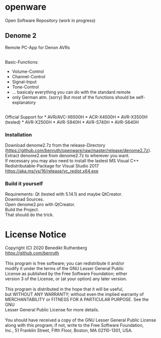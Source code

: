 # openware

Open Software Repository (work in progress)

## Denome 2
Remote PC-App for Denon AVRs <br><br>

Basic-Functions:
* Volume-Control
* Channel-Control
* Signal-Input
* Tone-Control
* ... basicaly everything you can do with the standard remote
* only German atm. (sorry) But most of the functions should be self-explanatory

<br>
Official Support for
* AVR/AVC-X6500H
* ACR-X4500H
* AVR-X3500H (tested)
* AVR-X2500H
* AVR-S940H
* AVR-S740H
* AVR-S640H

<br>


### Installation 
Download denome2.7z from the release-Directory (https://github.com/benruth/openware/raw/master/release/denome2.7z).<br>
Extract denome2.exe from denome2.7z to wherever you want.<br>
If necessary you may also need to install the lastest MS Visual C++ Redistributable-Package for Visual Studio 2017 https://aka.ms/vs/16/release/vc_redist.x64.exe
<br>

### Build it yourself
Requirements: Qt (tested with 5.14.1) and maybe QtCreator.<br>
Download Sources.<br>
Open denome2.pro with QtCreator.<br>
Build the Project.<br>
That should do the trick.<br>

# License Notice
Copyright (C) 2020 Benedikt Ruthenberg<br>
https://github.com/benruth <br>
<br>
This program is free software; you can redistribute it and/or<br>
modify it under the terms of the GNU Lesser General Public<br>
License as published by the Free Software Foundation; either<br>
version 3 of the License, or (at your option) any later version.<br>
<br>
This program is distributed in the hope that it will be useful,<br>
but WITHOUT ANY WARRANTY; without even the implied warranty of<br>
MERCHANTABILITY or FITNESS FOR A PARTICULAR PURPOSE.  See the GNU<br>
Lesser General Public License for more details.<br>
<br>
You should have received a copy of the GNU Lesser General Public License<br>
along with this program; if not, write to the Free Software Foundation,<br>
Inc., 51 Franklin Street, Fifth Floor, Boston, MA  02110-1301, USA.<br>
